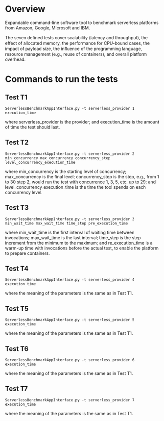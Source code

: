 # Overview

Expandable command-line software tool to benchmark serverless platforms from Amazon, Google, Microsoft and IBM.

The seven deﬁned tests cover scalability (latency and throughput), the effect of allocated memory, the performance for CPU-bound cases, the impact of payload size, the inﬂuence of the programming language, resource management (e.g., reuse of containers), and overall platform overhead.



# Commands to run the tests

## Test T1

```
ServerlessBenchmarkAppInterface.py -t serverless_provider 1 execution_time
```

where serverless_provider is the provider;
and execution_time is the amount of time the test should last.

## Test T2

```
ServerlessBenchmarkAppInterface.py -t serverless_provider 2 min_concurrency max_concurrency concurrency_step level_concurrency_execution_time
```

where min_concurrency is the starting level of concurrency;
max_concurrency is the final level;
concurrency_step is the step, e.g., from 1 to 30 step 2, would run the test with concurrence 1, 3, 5, etc. up to 29;
and level_concurrency_execution_time is the time the tool spends on each concurrency level.

## Test T3

```
ServerlessBenchmarkAppInterface.py -t serverless_provider 3 min_wait_time max_wait_time time_step pre_execution_time
```

where min_wait_time is the first interval of waiting time between invocations;
max_wait_time is the last interval;
time_step is the step increment from the minimum to the maximum;
and re_execution_time is a warm-up time with invocations before the actual test, to enable the platform to prepare containers.

## Test T4

```
ServerlessBenchmarkAppInterface.py -t serverless_provider 4 execution_time
```

where the meaning of the parameters is the same as in Test T1.

## Test T5

```
ServerlessBenchmarkAppInterface.py -t serverless_provider 5 execution_time
```

where the meaning of the parameters is the same as in Test T1.

## Test T6

```
ServerlessBenchmarkAppInterface.py -t serverless_provider 6 execution_time
```

where the meaning of the parameters is the same as in Test T1.

## Test T7

```
ServerlessBenchmarkAppInterface.py -t serverless_provider 7 execution_time
```

where the meaning of the parameters is the same as in Test T1.
       
